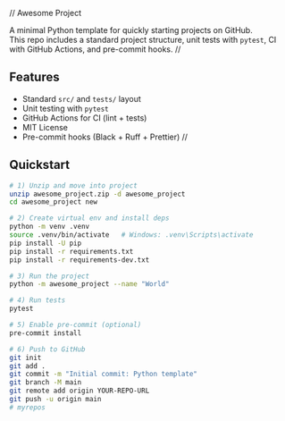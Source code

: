 // Awesome Project

A minimal Python template for quickly starting projects on GitHub.  
This repo includes a standard project structure, unit tests with `pytest`, CI with GitHub Actions, and pre-commit hooks.
//
## Features 
- Standard `src/` and `tests/` layout
- Unit testing with `pytest`
- GitHub Actions for CI (lint + tests)
- MIT License
- Pre-commit hooks (Black + Ruff + Prettier)
//
## Quickstart 
```bash
# 1) Unzip and move into project
unzip awesome_project.zip -d awesome_project
cd awesome_project new

# 2) Create virtual env and install deps
python -m venv .venv
source .venv/bin/activate   # Windows: .venv\Scripts\activate
pip install -U pip
pip install -r requirements.txt
pip install -r requirements-dev.txt

# 3) Run the project
python -m awesome_project --name "World"

# 4) Run tests
pytest

# 5) Enable pre-commit (optional)
pre-commit install

# 6) Push to GitHub
git init
git add .
git commit -m "Initial commit: Python template"
git branch -M main
git remote add origin YOUR-REPO-URL
git push -u origin main
# myrepos
